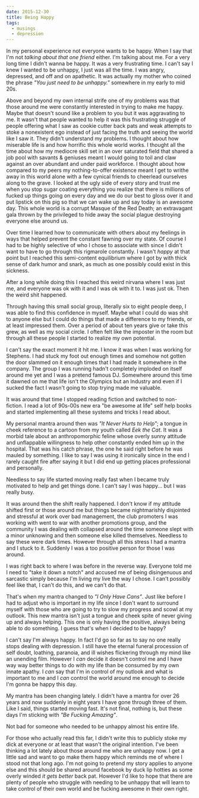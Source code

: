 ```yaml
---
date: 2015-12-30
title: Being Happy
tags:
  - musings
  - depression
---
```


In my personal experience not everyone wants to be happy. When I say that I'm not _talking about that one friend_ either. I'm talking about me. For a very long time I didn't wanna be happy. It was a very frustrating time. I can't say I knew I wanted to be unhappy, I just was all the time. I was angry, depressed, and off and on apathetic. It was actually my mother who coined the phrase _"You just need to be unhappy."_ somewhere in my early to mid 20s.

Above and beyond my own internal strife one of my problems was that those around me were constantly interested in trying to make me happy. Maybe that doesn't sound like a problem to you but it was aggravating to me. It wasn't that people wanted to help it was this frustrating struggle of people offering what I saw as cookie cutter back pats and weak attempts to stoke a nonexistent ego instead of just facing the truth and seeing the world like I saw it. They didn't understand my problems. I thought about how miserable life is and how horrific this whole world works. I thought all the time about how my mediocre skill set in an over saturated field that shared a job pool with savants & geniuses meant I would going to toil and claw against an over abundant and under paid workforce. I thought about how compared to my peers my nothing-to-offer existence meant I get to writhe away in this world alone with a few cynical friends to cheerlead ourselves along to the grave. I looked at the ugly side of every story and trust me when you stop sugar coating everything you realize that there is millions of fucked up things going on every day and we do our best to gloss over it and put lipstick on this pig so that we can wake up and say today is an awesome day. This whole world is a corrupt Masque of the Red Death; an extravagant gala thrown by the privileged to hide away the social plague destroying everyone else around us.

Over time I learned how to communicate with others about my feelings in ways that helped prevent the constant fawning over my state. Of course I had to be highly selective of who I chose to associate with since I didn't want to have to go through this rigmarole constantly. I wasn't _happy_ at that point but I reached this semi-content equilibrium where I got by with thick sense of dark humor and snark, as much as one possibly could exist in this sickness.

After a long while doing this I reached this weird nirvana where I was just me, and everyone was ok with it and I was ok with it to. I was just ok. Then the weird shit happened.

Through having this small social group, literally six to eight people deep, I was able to find this confidence in myself. Maybe what I could do was shit to anyone else but I could do things that made a difference to my friends, or at least impressed them. Over a period of about ten years give or take this grew, as well as my social circle. I often felt like the imposter in the room but through all these people I started to realize my own potential.

I can't say the exact moment it hit me. I know it was when I was working for Stephens. I had stuck my foot out enough times and somehow not gotten the door slammed on it enough times that I had made it somewhere in the company. The group I was running hadn't completely imploded on itself around me yet and I was a pretend famous DJ. Somewhere around this time it dawned on me that life isn't the Olympics but an Industry and even if I sucked the fact I wasn't going to stop trying made me valuable.

It was around that time I stopped reading fiction and switched to non-fiction. I read a lot of 90s-00s new era "be awesome at life" self help books and started implementing all these systems and tricks I read about.

My personal mantra around then was _"It Never Hurts to Help"_; a tongue in cheek reference to a cartoon from my youth called _Eek the Cat_. It was a morbid tale about an anthropomorphic feline whose overly sunny attitude and unflappable willingness to help other constantly ended him up in the hospital. That was his catch phrase, the one he said right before he was mauled by something. I like to say I was using it ironically since in the end I rarely caught fire after saying it but I did end up getting places professional and personally.

Needless to say life started moving really fast when I became truly motivated to help and get things done. I can't say I was happy… but I was really busy.

It was around then the shift really happened. I don't know if my attitude shifted first or those around me but things became nightmarishly disjointed and stressful at work over bad management, the club promoters I was working with went to war with another promotions group, and the community I was dealing with collapsed around the time someone slept with a minor unknowing and then someone else killed themselves. Needless to say these were dark times. However through all this stress I had a mantra and I stuck to it. Suddenly I was a too positive person for those I was around.

I was right back to where I was before in the reverse way. Everyone told me I need to "take it down a notch" and accused me of being disingenuous and sarcastic simply because I'm living my live the way I chose. I can't possibly feel like that, I can't do this, and we can't do that.

That's when my mantra changed to _"I Only Have Cans"_. Just like before I had to adjust who is important in my life since I don't want to surround myself with those who are going to try to slow my progress and scowl at my outlook. This new mantra isn't just a tongue and cheek spite of never giving up and always helping. This one is only having the positive, always being able to do something. I guess that's when I decided to be happy?

I can't say I'm always happy. In fact I'd go so far as to say no one really stops dealing with depression. I still have the eternal funeral procession of self doubt, loathing, paranoia, and ill wishes flickering through my mind like an unending film. However I _can_ decide it doesn't control me and I have way way better things to do with my life than be consumed by my own innate apathy. I _can_ say that I'm in control of my outlook and what is important to me and I _can_ control the world around me enough to decide I'm gonna be happy this day.

My mantra has been changing lately. I didn't have a mantra for over 26 years and now suddenly in eight years I have gone through three of them. Like I said, things started moving fast. It's not final, nothing is, but these days I'm sticking with _"Be Fucking Amazing"_.

Not bad for someone who needed to be unhappy almost his entire life.

For those who actually read this far, I didn't write this to publicly stoke my dick at everyone or at least that wasn't the original intention. I've been thinking a lot lately about those around me who are unhappy now. I get a little sad and want to go make them happy which reminds me of where I stood not that long ago. I'm not going to pretend my story applies to anyone else and this should be shared around facebook by duck lip hotties as some overly winded _it gets better_ back pat. However I'd like to hope that there are plenty of people who struggle with needing to be unhappy that will learn to take control of their own world and be fucking awesome in their own right.
